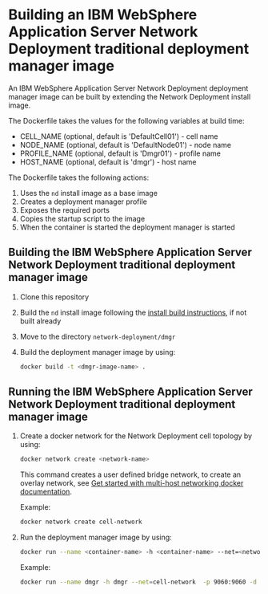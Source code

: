 # Building an IBM WebSphere Application Server Network Deployment traditional deployment manager image

An IBM WebSphere Application Server Network Deployment deployment manager image can be built by extending the Network Deployment install image.

The Dockerfile takes the values for the following variables at build time:
* CELL_NAME (optional, default is 'DefaultCell01') - cell name
* NODE_NAME (optional, default is 'DefaultNode01') - node name
* PROFILE_NAME (optional, default is 'Dmgr01') - profile name
* HOST_NAME (optional, default is 'dmgr') - host name

The Dockerfile takes the following actions:

1. Uses the `nd` install image as a base image
2. Creates a deployment manager profile
3. Exposes the required ports
4. Copies the startup script to the image
5. When the container is started the deployment manager is started

## Building the IBM WebSphere Application Server Network Deployment traditional deployment manager image

1. Clone this repository
3. Build the `nd` install image following the [install build instructions](../install/README.md), if not built already
3. Move to the directory `network-deployment/dmgr`
4. Build the deployment manager image by using:

    ```bash
    docker build -t <dmgr-image-name> .
    ```

## Running the IBM WebSphere Application Server Network Deployment traditional deployment manager image

1. Create a docker network for the Network Deployment cell topology by using:

   ```bash
   docker network create <network-name>
   ```
   This command creates a user defined bridge network, to create an overlay network, see [Get started with multi-host networking docker documentation](https://docs.docker.com/engine/userguide/networking/get-started-overlay/).

   Example:

   ```bash
   docker network create cell-network
   ```

2. Run the deployment manager image by using:

   ```bash
   docker run --name <container-name> -h <container-name> --net=<network-name> -p 9060:9060 -d <dmgr-image-name>
   ```

   Example:

   ```bash
   docker run --name dmgr -h dmgr --net=cell-network  -p 9060:9060 -d dmgr
   ```
